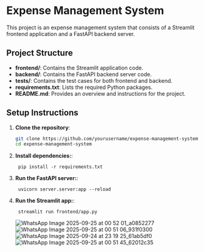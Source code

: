 # Expense Management System

This project is an expense management system that consists of a Streamlit frontend application and a FastAPI backend server.


## Project Structure

- **frontend/**: Contains the Streamlit application code.
- **backend/**: Contains the FastAPI backend server code.
- **tests/**: Contains the test cases for both frontend and backend.
- **requirements.txt**: Lists the required Python packages.
- **README.md**: Provides an overview and instructions for the project.


## Setup Instructions

1. **Clone the repository**:
   ```bash
   git clone https://github.com/yourusername/expense-management-system.git
   cd expense-management-system
   ```
1. **Install dependencies:**:   
   ```commandline
    pip install -r requirements.txt
   ```
1. **Run the FastAPI server:**:   
   ```commandline
    uvicorn server.server:app --reload
   ```
1. **Run the Streamlit app:**:   
   ```commandline
    streamlit run frontend/app.py

   ```


   ![WhatsApp Image 2025-09-25 at 00 52 01_a0852277](https://github.com/user-attachments/assets/0fde114c-98e4-41e2-80c1-9062766006aa)
![WhatsApp Image 2025-09-25 at 00 51 06_931f0300](https://github.com/user-attachments/assets/307702f8-835c-4510-9f1e-b2053ea37ddf)
![WhatsApp Image 2025-09-24 at 23 19 25_61ab5df0](https://github.com/user-attachments/assets/9a095427-da08-453b-b3d5-6df930b459e6)
![WhatsApp Image 2025-09-25 at 00 51 45_62012c35](https://github.com/user-attachments/assets/05bffe6a-e7ab-436f-b8e8-f4b25d99f25b)

